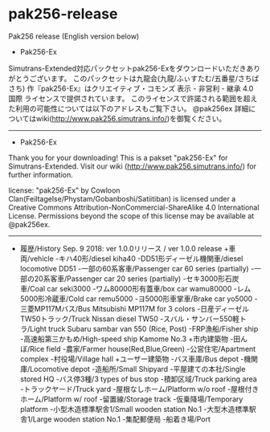 # pak256-release
Pak256 release 
(English version below)

* Pak256-Ex

Simutrans-Extended対応パックセットpak256-Exをダウンロードいただきありがとうございます。
このパックセットは九龍会(九龍/ふぃすたむ/五番星/さちばさち) 作『pak256-Ex』はクリエイティブ・コモンズ 表示 - 非営利 - 継承 4.0 国際 ライセンスで提供されています。
このライセンスで許諾される範囲を超えた利用の可能性については以下のアドレスもご覧下さい。 @pak256ex
詳細についてはwiki(http://www.pak256.simutrans.info/)を御覧ください。

---
* Pak256-Ex

Thank you for your downloading!
This is a pakset "pak256-Ex" for Simutrans-Extended.
Visit our wiki (http://www.pak256.simutrans.info/) for further information.

license:
"pak256-Ex" by Cowloon Clan(Feiltagelse/Phystam/Gobanboshi/Satiitiban) is licensed under a
Creative Commons Attribution-NonCommercial-ShareAlike 4.0 International License.
Permissions beyond the scope of this license may be available at @pak256ex.

---
* 履歴/History
Sep. 9 2018: ver 1.0.0リリース / ver 1.0.0 release
 +車両/vehicle
  -キハ40形/diesel kiha40
  -DD51形ディーゼル機関車/diesel locomotive DD51
  -一部の60系客車/Passenger car 60 series (partially)
  -一部の20系客車/Passenger car 20 series (partially)
  -セキ3000形石炭車/Coal car seki3000
  -ワム80000形有蓋車/box car wamu80000
  -レム5000形冷蔵車/Cold car remu5000
  -ヨ5000形車掌車/Brake car yo5000
  -三菱MP117Mバス/Bus Mitsubishi MP117M for 3 colors
  -日産ディーゼルTW50トラック/Truck Nissan diesel TW50
  -スバル・サンバー550軽トラ/Light truck Subaru sambar van 550 (Rice, Post)
  -FRP漁船/Fisher ship
  -高速船第三かもめ/High-speed ship Kamome No.3
 +市内建築物
  -田んぼ/Rice field
  -農家/Farmer house(Red,Blue,Green)
  -公営住宅/Apartment complex
  -村役場/Village hall
 +ユーザー建築物
  -バス車庫/Bus depot
  -機関庫/Locomotive depot
  -造船所/Small Shipyard
  -平屋建ての本社/Single stored HQ
  -バス停3種/3 types of bus stop
  -積卸区域/Truck parking area
  -トラックヤード/Truck yard
  -屋根なしホーム/Platform w/o roof
  -屋根付きホーム/Platform w/ roof
  -留置線/Storage track
  -仮乗降場/Temporary platform
  -小型木造標準駅舎1/Small wooden station No.1
  -大型木造標準駅舎1/Large wooden station No.1
  -集配郵便局
  -船着き場/Port
  
